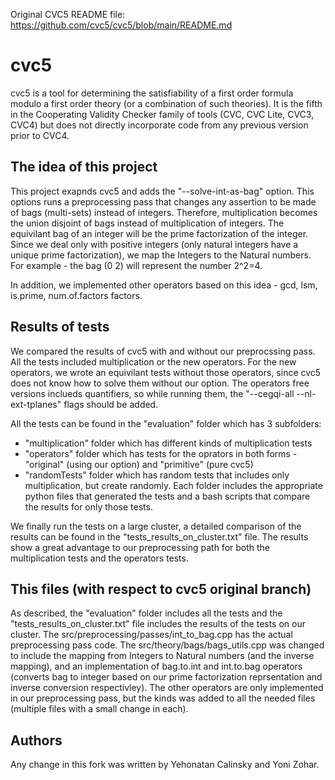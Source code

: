 Original CVC5 README file: https://github.com/cvc5/cvc5/blob/main/README.md

cvc5
===============================================================================

cvc5 is a tool for determining the satisfiability of a first order formula
modulo a first order theory (or a combination of such theories).  It is the
fifth in the Cooperating Validity Checker family of tools (CVC, CVC Lite,
CVC3, CVC4) but does not directly incorporate code from any previous version
prior to CVC4.


The idea of this project
-------------------------------------------------------------------------------

This project exapnds cvc5 and adds the "--solve-int-as-bag" option.
This options runs a preprocessing pass that changes any assertion to be made of bags (multi-sets) instead of integers. Therefore, multiplication becomes the union disjoint of bags instead of multiplication of integers.
The equivilant bag of an integer will be the prime factorization of the integer.
Since we deal only with positive integers (only natural integers have a unique prime factorization), we map the Integers to the Natural numbers. For example - the bag (0 2) will represent the number 2^2=4.

In addition, we implemented other operators based on this idea - gcd, lsm, is.prime, num.of.factors factors.


Results of tests
-------------------------------------------------------------------------------

We compared the results of cvc5 with and without our preprocssing pass.
All the tests included multiplication or the new operators. For the new operators, we wrote an equivilant tests without those operators, since cvc5 does not know how to solve them without our option.
The operators free versions inclueds quantifiers, so while running them, the "--cegqi-all --nl-ext-tplanes" flags should be added.

All the tests can be found in the "evaluation" folder which has 3 subfolders:
- "multiplication" folder which has different kinds of multiplication tests
- "operators" folder which has tests for the oprators in both forms - "original" (using our option) and "primitive" (pure cvc5)
- "randomTests" folder which has random tests that includes only multiplication, but create randomly.
Each folder includes the appropriate python files that generated the tests and a bash scripts that compare the results for only those tests.

We finally run the tests on a large cluster, a detailed comparison of the results can be found in the "tests_results_on_cluster.txt" file.
The results show a great advantage to our preprocessing path for both the multiplication tests and the operators tests.


This files (with respect to cvc5 original branch)
-------------------------------------------------------------------------------

As described, the "evaluation" folder includes all the tests and the "tests_results_on_cluster.txt" file includes the results of the tests on our cluster.
The src/preprocessing/passes/int_to_bag.cpp has the actual preprocessing pass code.
The src/theory/bags/bags_utils.cpp was changed to include the mapping from Integers to Natural numbers (and the inverse mapping), and an implementation of bag.to.int and int.to.bag operators (converts bag to integer based on our prime factorization reprsentation and inverse conversion respectivley).
The other operators are only implemented in our preprocessing pass, but the kinds was added to all the needed files (multiple files with a small change in each).


Authors
-------------------------------------------------------------------------------

Any change in this fork was written by Yehonatan Calinsky and Yoni Zohar.
